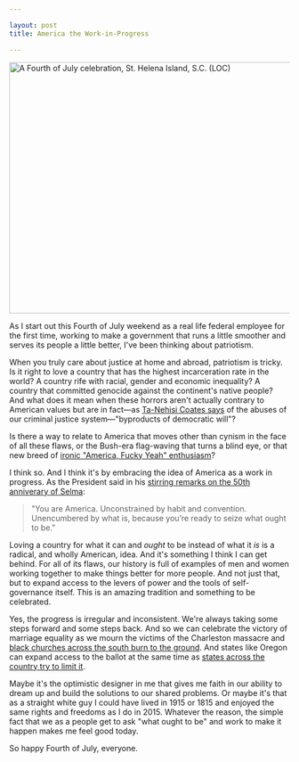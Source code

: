 ```yaml
---

layout: post
title: America the Work-in-Progress

---
```


<a href="https://www.flickr.com/photos/library_of_congress/2179077974" title="A Fourth of July celebration, St. Helena Island, S.C.  (LOC) by The Library of Congress, on Flickr"><img class="framed" src="https://c1.staticflickr.com/3/2284/2179077974_b284a8613e_z.jpg?zz=1" width="640" height="451" alt="A Fourth of July celebration, St. Helena Island, S.C.  (LOC)"></a>

As I start out this Fourth of July weekend as a real life federal employee for the first time, working to make a government that runs a little smoother and serves its people a little better, I've been thinking about patriotism.  

When you truly care about justice at home and abroad, patriotism is tricky. Is it right to love a country that has the highest incarceration rate in the world? A country rife with racial, gender and economic inequality? A country that committed genocide against the continent's native people? And what does it mean when these horrors aren't actually contrary to American values but are in fact—as [Ta-Nehisi Coates says](http://www.theatlantic.com/politics/archive/2014/12/blue-lives-matter-nypd-shooting/383977/) of the abuses of our criminal justice system—"byproducts of democratic will"?

<!--more-->

Is there a way to relate to America that moves other than cynism in the face of all these flaws, or the Bush-era flag-waving that turns a blind eye, or that new breed of [ironic "America, Fucky Yeah" enthusiasm](https://www.tumblr.com/search/america+fuck+yeah)? 

I think so. And I think it's by embracing the idea of America as a work in progress. As the President said in his [stirring remarks on the 50th anniverary of Selma](https://www.whitehouse.gov/the-press-office/2015/03/07/remarks-president-50th-anniversary-selma-montgomery-marches):

> "You are America.  Unconstrained by habit and convention. Unencumbered by what is, because you’re ready to seize what ought to be."

Loving a country for what it can and *ought* to be instead of what it *is* is a radical, and wholly American, idea. And it's something I think I can get behind. For all of its flaws, our history is full of examples of men and women working together to make things better for more people. And not just that, but to expand access to the levers of power and the tools of self-governance itself. This is an amazing tradition and something to be celebrated.

Yes, the progress is irregular and inconsistent. We're always taking some steps forward and some steps back. And so we can celebrate the victory of marriage equality as we mourn the victims of the Charleston massacre and [black churches across the south burn to the ground](http://www.npr.org/2015/06/29/418490411/arsonists-hit-6-black-churches-in-5-southern-states). And states like Oregon can expand access to the ballot at the same time as [states across the country try to limit it](https://www.brennancenter.org/analysis/voting-laws-roundup-2015). 

Maybe it's the optimistic designer in me that gives me faith in our ability to dream up and build the solutions to our shared problems. Or maybe it's that as a straight white guy I could have lived in 1915 or 1815 and enjoyed the same rights and freedoms as I do in 2015. Whatever the reason, the simple fact that we as a people get to ask "what ought to be" and work to make it happen makes me feel good today. 

So happy Fourth of July, everyone. 